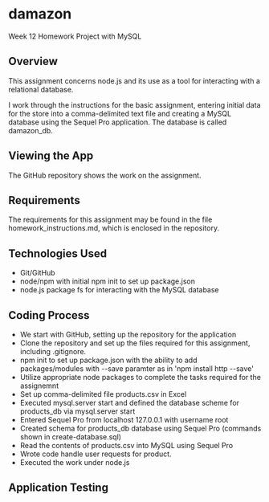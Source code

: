 # damazon
Week 12 Homework Project with MySQL

## Overview
This assignment concerns node.js and its use as a tool for interacting with a relational database.

I work through the instructions for the basic assignment, entering initial data for the store into a comma-delimited text file and creating a MySQL database using the Sequel Pro application. The database is called damazon_db.

## Viewing the App
The GitHub repository shows the work on the assignment. 

## Requirements
The requirements for this assignment may be found in the file homework_instructions.md, which is enclosed in the repository. 

## Technologies Used
* Git/GitHub
* node/npm with initial npm init to set up package.json
* node.js package fs for interacting with the MySQL database

## Coding Process 
* We start with GitHub, setting up the repository for the application 
* Clone the repository and set up the files required for this assignment, including .gitignore. 
* npm init to set up package.json with the ability to add packages/modules with --save paramter as in 'npm install http --save' 
* Utilize appropriate node packages to complete the tasks required for the assignemnt
* Set up comma-delimited file products.csv in Excel 
* Executed mysql.server start and defined the database scheme for products_db   via mysql.server start
* Entered Sequel Pro from localhost 127.0.0.1 with username root
* Created schema for products_db database using Sequel Pro (commands shown in create-database.sql)
* Read the contents of products.csv into MySQL  using Sequel Pro
* Wrote code handle user requests for product. 
* Executed the work under node.js
  

## Application Testing
